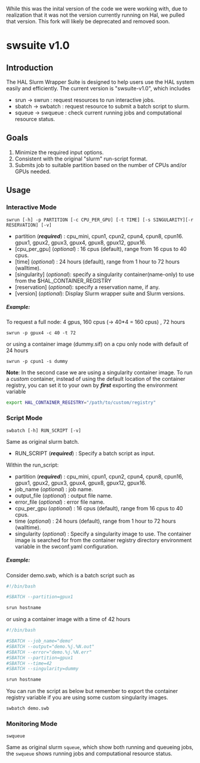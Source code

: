 While this was the inital version of the code we were working with, due to realization that it was not the version currently running on Hal, we pulled that version. This fork will likely be deprecated and removed soon.

# swsuite v1.0

## Introduction
The HAL Slurm Wrapper Suite is designed to help users use the HAL system easily and efficiently. The current version is "swsuite-v1.0", which includes  
* srun → swrun : request resources to run interactive jobs.  
* sbatch → swbatch : request resource to submit a batch script to slurm.  
* squeue → swqueue : check current running jobs and computational resource status.  

## Goals
1) Minimize the required input options.
2) Consistent with the original "slurm" run-script format.
3) Submits job to suitable partition based on the number of CPUs and/or GPUs needed.

## Usage
### Interactive Mode
```
swrun [-h] -p PARTITION [-c CPU_PER_GPU] [-t TIME] [-s SINGULARITY][-r RESERVATION] [-v]
```
* partition (**_required_**) : cpu_mini, cpun1, cpun2, cpun4, cpun8, cpun16. gpux1, gpux2, gpux3, gpux4, gpux8, gpux12, gpux16.
* [cpu_per_gpu] (_optional_) : 16 cpus (default), range from 16 cpus to 40 cpus.
* [time] (_optional_) : 24 hours (default), range from 1 hour to 72 hours (walltime).
* [singularity] (_optional_): specify a singularity container(name-only) to use from the $HAL_CONTAINER_REGISTRY
* [reservation] (_optional_): specify a reservation name, if any.
* [version] (_optional_): Display Slurm wrapper suite and Slurm versions.

##### Example:
To request a full node: 4 gpus, 160 cpus (→ 40*4 = 160 cpus) , 72 hours
```
swrun -p gpux4 -c 40 -t 72
```
or using a container image (dummy.sif) on a cpu only node with default of 24 hours
```
swrun -p cpun1 -s dummy
```
**Note**: In the second case we are using a singularity container image. 
To run a _custom_ container, instead of using the default location of the container registry, you can set it to your own by **_first_** exporting the environment variable

```bash
export HAL_CONTAINER_REGISTRY="/path/to/custom/registry"
```

### Script Mode

```
swbatch [-h] RUN_SCRIPT [-v]
```
Same as original slurm batch.
* RUN_SCRIPT (**_required_**) : Specify a batch script as input.

Within the run_script:
* partition (**_required_**) : cpu_mini, cpun1, cpun2, cpun4, cpun8, cpun16, gpux1, gpux2, gpux3, gpux4, gpux8, gpux12, gpux16.
* job_name (_optional_) : job name.
* output_file (_optional_) : output file name.
* error_file (_optional_) : error file name.
* cpu_per_gpu (_optional_) : 16 cpus (default), range from 16 cpus to 40 cpus.
* time (_optional_) : 24 hours (default), range from 1 hour to 72 hours (walltime).
* singularity (_optional_) : Specify a singularity image to use. The container image is searched for from the container registry directory environment variable in the swconf.yaml configuration.

##### Example:
Consider demo.swb, which is a batch script such as
```python
#!/bin/bash

#SBATCH --partition=gpux1

srun hostname
```

or using a container image with a time of 42 hours

```python
#!/bin/bash

#SBATCH --job_name="demo"
#SBATCH --output="demo.%j.%N.out"
#SBATCH --error="demo.%j.%N.err"
#SBATCH --partition=gpux1
#SBATCH --time=42
#SBATCH --singularity=dummy

srun hostname
```

You can run the script as below but remember to export the container registry variable if you are using some custom singularity images.

```bash
swbatch demo.swb
```

### Monitoring Mode

```
swqueue
```
Same as original slurm `squeue`, which show both running and queueing jobs, the `swqueue` shows running jobs and computational resource status.

